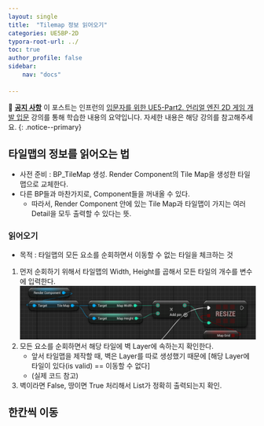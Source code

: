 ```yaml
---
layout: single
title:  "Tilemap 정보 읽어오기"
categories: UE5BP-2D
typora-root-url: ../
toc: true
author_profile: false
sidebar:
    nav: "docs"

---
```


🌝 **<u>공지 사항</u>** 
이 포스트는 인프런의 [입문자를 위한 UE5-Part2. 언리얼 엔진 2D 게임 개발 입문](https://www.inflearn.com/course/%EC%96%B8%EB%A6%AC%EC%96%BC5-%EA%B0%9C%EB%B0%9C%EC%9D%98%EC%A0%95%EC%84%9D-2/dashboard) 강의를 통해 학습한 내용의 요약입니다. 자세한 내용은 해당 강의를 참고해주세요.
{: .notice--primary} 

## 타일맵의 정보를 읽어오는 법
- 사전 준비 : BP_TileMap 생성. Render Component의 Tile Map을 생성한 타일맵으로 교체한다. 
- 다른 BP들과 마찬가지로, Component들을 꺼내올 수 있다. 
  - 따라서, Render Component 안에 있는 Tile Map과 타일맵이 가지는 여러 Detail을 모두 출력할 수 있다는 뜻. 
### 읽어오기
- 목적 : 타일맵의 모든 요소를 순회하면서 이동할 수 없는 타일을 체크하는 것
1. 먼저 순회하기 위해서 타일맵의 Width, Height를 곱해서 모든 타일의 개수를 변수에 입력한다. 
   <img src="/../images/2024-04-15-Tilemap/image-20240415235114931.png" alt="image-20240415235114931" style="zoom:67%;" />
2. 모든 요소를 순회하면서 해당 타일에 벽 Layer에 속하는지 확인한다. 
   - 앞서 타일맵을 제작할 때, 벽은 Layer를 따로 생성했기 때문에 [해당 Layer에 타일이 있다(is valid) == 이동할 수 없다]
   - (실제 코드 참고)
3. 벽이라면 False, 땅이면 True 처리해서 List가 정확히 출력되는지 확인. 

## 한칸씩 이동